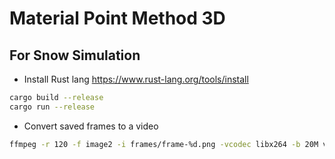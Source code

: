 # Material Point Method 3D

## For Snow Simulation

- Install Rust lang
  https://www.rust-lang.org/tools/install

```bash
cargo build --release
cargo run --release
```

- Convert saved frames to a video

```bash
ffmpeg -r 120 -f image2 -i frames/frame-%d.png -vcodec libx264 -b 20M video.mp4 
```
